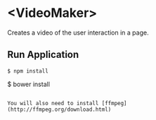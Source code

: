# \<VideoMaker\>

Creates a video of the user interaction in a page.

## Run Application
```
$ npm install
```
$ bower install
```

You will also need to install [ffmpeg](http://ffmpeg.org/download.html)
